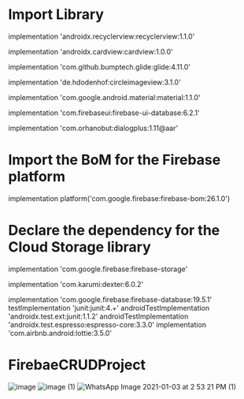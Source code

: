 # Import Library

 implementation 'androidx.recyclerview:recyclerview:1.1.0'
 
 implementation 'androidx.cardview:cardview:1.0.0'

 implementation 'com.github.bumptech.glide:glide:4.11.0'
 
 implementation 'de.hdodenhof:circleimageview:3.1.0'
 
 implementation 'com.google.android.material:material:1.1.0'
 
 implementation 'com.firebaseui:firebase-ui-database:6.2.1'
 
 implementation 'com.orhanobut:dialogplus:1.11@aar'

# Import the BoM for the Firebase platform
 implementation platform('com.google.firebase:firebase-bom:26.1.0')

# Declare the dependency for the Cloud Storage library
  implementation 'com.google.firebase:firebase-storage'
  
  implementation 'com.karumi:dexter:6.0.2'


  implementation 'com.google.firebase:firebase-database:19.5.1'
  testImplementation 'junit:junit:4.+'
  androidTestImplementation 'androidx.test.ext:junit:1.1.2'
  androidTestImplementation 'androidx.test.espresso:espresso-core:3.3.0'
  implementation 'com.airbnb.android:lottie:3.5.0'

# FirebaeCRUDProject
![image](https://user-images.githubusercontent.com/47485482/103475592-6b16e480-4dd4-11eb-9b0c-7af432d16339.png)
![image (1)](https://user-images.githubusercontent.com/47485482/103475590-68b48a80-4dd4-11eb-8665-6d21f04988f1.png)
![WhatsApp Image 2021-01-03 at 2 53 21 PM (1)](https://user-images.githubusercontent.com/47485482/103475594-6c481180-4dd4-11eb-8363-25921bcac5ea.jpeg)
